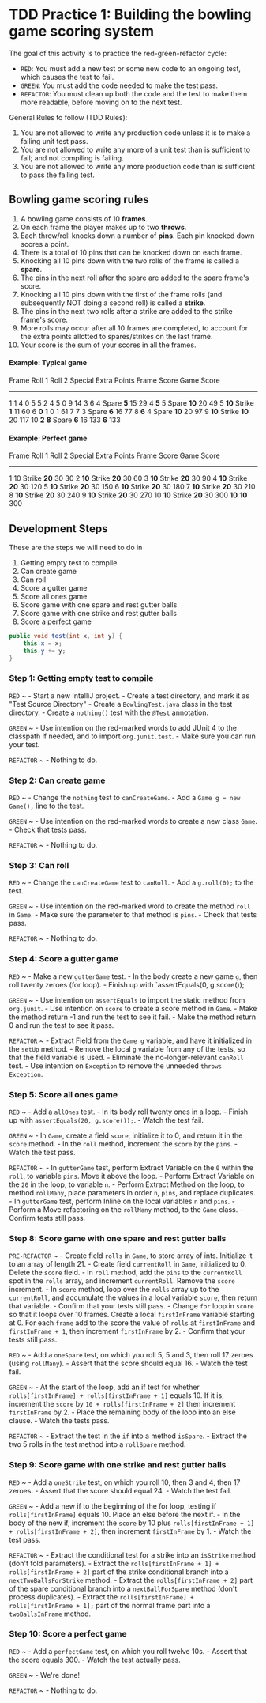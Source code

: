 # TDD Practice 1: Building the bowling game scoring system

The goal of this activity is to practice the red-green-refactor cycle:

- `RED`: You must add a new test or some new code to an ongoing test, which causes the test to fail.
- `GREEN`: You must add the code needed to make the test pass.
- `REFACTOR`: You must clean up both the code and the test to make them more readable, before moving on to the next test.

General Rules to follow (TDD Rules):

1. You are not allowed to write any production code unless it is to make a failing unit test pass.
2. You are not allowed to write any more of a unit test than is sufficient to fail; and not compiling is failing.
3. You are not allowed to write any more production code than is sufficient to pass the failing test.

## Bowling game scoring rules

1. A bowling game consists of 10 **frames**.
2. On each frame the player makes up to two **throws**.
3. Each throw/roll knocks down a number of **pins**. Each pin knocked down scores a point.
4. There is a total of 10 pins that can be knocked down on each frame.
5. Knocking all 10 pins down with the two rolls of the frame is called a **spare**.
6. The pins in the next roll after the spare are added to the spare frame's score.
7. Knocking all 10 pins down with the first of the frame rolls (and subsequently NOT doing a second roll) is called a **strike**.
8. The pins in the next two rolls after a strike are added to the strike frame's score.
9. More rolls may occur after all 10 frames are completed, to account for the extra points allotted to spares/strikes on the last frame.
10. Your score is the sum of your scores in all the frames.

#### Example: Typical game

Frame    Roll 1  Roll 2   Special   Extra Points  Frame Score  Game Score
------- ------- -------  --------- ------------- ------------ -----------
1             1       4                        0            5           5
2             4       5                        0            9          14
3             6       4    Spare           **5**           15          29
4         **5**       5    Spare          **10**           20          49
5        **10**            Strike          **1**           11          60
6         **0**   **1**                        0            1          61
7             7       3    Spare           **6**           16          77
8         **6**       4    Spare          **10**           20          97
9        **10**            Strike         **10**           20         117
10        **2**   **8**    Spare           **6**           16         133
          **6**                                                       133

#### Example: Perfect game

Frame    Roll 1  Roll 2   Special   Extra Points  Frame Score  Game Score
------- ------- -------  --------- ------------- ------------ -----------
1            10            Strike         **20**           30          30
2        **10**            Strike         **20**           30          60
3        **10**            Strike         **20**           30          90
4        **10**            Strike         **20**           30         120
5        **10**            Strike         **20**           30         150
6        **10**            Strike         **20**           30         180
7        **10**            Strike         **20**           30         210
8        **10**            Strike         **20**           30         240
9        **10**            Strike         **20**           30         270
10       **10**            Strike         **20**           30         300
         **10**  **10**                                               300

## Development Steps

These are the steps we will need to do in

1. Getting empty test to compile
2. Can create game
3. Can roll
4. Score a gutter game
5. Score all ones game
8. Score game with one spare and rest gutter balls
9. Score game with one strike and rest gutter balls
10. Score a perfect game

```java
public void test(int x, int y) {
    this.x = x;
    this.y += y;
}
```

### Step 1: Getting empty test to compile

`RED`
  ~ - Start a new IntelliJ project.
    - Create a test directory, and mark it as "Test Source Directory"
    - Create a `BowlingTest.java` class in the test directory.
    - Create a `nothing()` test with the `@Test` annotation.

`GREEN`
  ~ - Use intention on the red-marked words to add JUnit 4 to the classpath if needed, and to import `org.junit.test`.
    - Make sure you can run your test.

`REFACTOR`
  ~ - Nothing to do.

### Step 2: Can create game

`RED`
  ~ - Change the `nothing` test to `canCreateGame`.
    - Add a `Game g = new Game();` line to the test.

`GREEN`
  ~ - Use intention on the red-marked words to create a new class `Game`.
    - Check that tests pass.

`REFACTOR`
  ~ - Nothing to do.

### Step 3: Can roll

`RED`
  ~ - Change the `canCreateGame` test to `canRoll`.
    - Add a `g.roll(0);` to the test.

`GREEN`
  ~ - Use intention on the red-marked word to create the method `roll` in `Game`.
    - Make sure the parameter to that method is `pins`.
    - Check that tests pass.

`REFACTOR`
  ~ - Nothing to do.

### Step 4: Score a gutter game

`RED`
  ~ - Make a new `gutterGame` test.
    - In the body create a new game `g`, then roll twenty zeroes (for loop).
    - Finish up with `assertEquals(0, g.score());

`GREEN`
  ~ - Use intention on `assertEquals` to import the static method from `org.junit`.
    - Use intention on `score` to create a score method in `Game`.
    - Make the method return -1 and run the test to see it fail.
    - Make the method return 0 and run the test to see it pass.

`REFACTOR`
  ~ - Extract Field from the `Game g` variable, and have it initialized in the `setUp` method.
    - Remove the local `g` variable from any of the tests, so that the field variable is used.
    - Eliminate the no-longer-relevant `canRoll` test.
    - Use intention on `Exception` to remove the unneeded `throws Exception`.

### Step 5: Score all ones game

`RED`
  ~ - Add a `allOnes` test.
    - In its body roll twenty ones in a loop.
    - Finish up with `assertEquals(20, g.score());`.
    - Watch the test fail.

`GREEN`
  ~ - In `Game`,  create a field `score`, initialize it to 0, and return it in the `score` method.
    - In the `roll` method, increment the `score` by the `pins`.
    - Watch the test pass.

`REFACTOR`
  ~ - In `gutterGame` test, perform Extract Variable on the `0` within the `roll`, to variable `pins`. Move it above the loop.
    - Perform Extract Variable on the `20` in the loop, to variable `n`.
    - Perform Extract Method on the loop, to method `rollMany`, place parameters in order `n`, `pins`, and replace duplicates.
    - In `gutterGame` test, perform Inline on the local variables `n` and `pins`.
    - Perform a Move refactoring on the `rollMany` method, to the `Game` class.
    - Confirm tests still pass.


### Step 8: Score game with one spare and rest gutter balls

`PRE-REFACTOR`
  ~ - Create field `rolls` in `Game`, to store array of ints. Initialize it to an array of length 21.
    - Create field `currentRoll` in `Game`, initialized to 0. Delete the `score` field.
    - In `roll` method, add the `pins` to the `currentRoll` spot in the `rolls` array, and increment `currentRoll`. Remove the `score` increment.
    - In `score` method, loop over the `rolls` array up to the `currentRoll`, and accumulate the values in a local variable `score`, then return that variable.
    - Confirm that your tests still pass.
    - Change `for` loop in `score` so that it loops over 10 frames. Create a local `firstInFrame` variable starting at 0. For each `frame` add to the score the value of `rolls` at `firstInFrame` and `firstInFrame + 1`, then increment `firstInFrame` by 2.
    - Confirm that your tests still pass.

`RED`
  ~ - Add a `oneSpare` test, on which you roll 5, 5 and 3, then roll 17 zeroes (using `rollMany`).
    - Assert that the score should equal 16.
    - Watch the test fail.

`GREEN`
  ~ - At the start of the loop, add an if test for whether `rolls[firstInFrame] + rolls[firstInFrame + 1]` equals 10. If it is, increment the `score` by `10 + rolls[firstInFrame + 2]` then increment `firstInFrame` by 2.
    - Place the remaining body of the loop into an else clause.
    - Watch the tests pass.

`REFACTOR`
  ~ - Extract the test in the `if` into a method `isSpare`.
    - Extract the two 5 rolls in the test method into a `rollSpare` method.

### Step 9: Score game with one strike and rest gutter balls

`RED`
  ~ - Add a `oneStrike` test, on which you roll 10, then 3 and 4, then 17 zeroes.
    - Assert that the score should equal 24.
    - Watch the test fail.

`GREEN`
  ~ - Add a new if to the beginning of the for loop, testing if `rolls[firstInFrame]` equals  10. Place an else before the next if.
    - In the body of the new if, increment the `score` by 10 plus `rolls[firstInFrame + 1] + rolls[firstInFrame + 2]`, then increment `firstInFrame` by 1.
    - Watch the test pass.

`REFACTOR`
  ~ - Extract the conditional test for a strike into an `isStrike` method (don't fold parameters).
    - Extract the `rolls[firstInFrame + 1] + rolls[firstInFrame + 2]` part of the strike conditional branch into a `nextTwoBallsForStrike` method.
    - Extract the `rolls[firstInFrame + 2]` part of the spare conditional branch into a `nextBallForSpare` method (don't process duplicates).
    - Extract the `rolls[firstInFrame] + rolls[firstInFrame + 1];` part of the normal frame part into a `twoBallsInFrame` method.

### Step 10: Score a perfect game

`RED`
  ~ - Add a `perfectGame` test, on which you roll twelve 10s.
    - Assert that the score equals 300.
    - Watch the test actually pass.

`GREEN`
  ~ - We're done!

`REFACTOR`
  ~ - Nothing to do.


